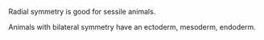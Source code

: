 Radial symmetry is good for sessile animals.

Animals with bilateral symmetry have an ectoderm, mesoderm, endoderm.
